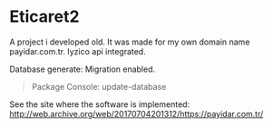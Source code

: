 # Eticaret2

A project i developed old. It was made for my own domain name payidar.com.tr. Iyzico api integrated.

Database generate: Migration enabled.

> Package Console: update-database

See the site where the software is implemented: http://web.archive.org/web/20170704201312/https://payidar.com.tr/
